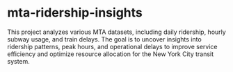 # mta-ridership-insights
 This project analyzes various MTA datasets, including daily ridership, hourly subway usage, and train delays. The goal is to uncover insights into ridership patterns, peak hours, and operational delays to improve service efficiency and optimize resource allocation for the New York City transit system.
